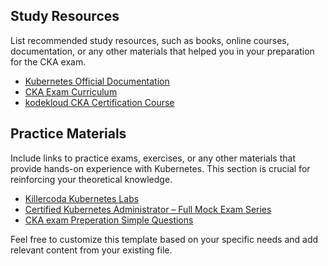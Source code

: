 ## Study Resources

List recommended study resources, such as books, online courses, documentation, or any other materials that helped you in your preparation for the CKA exam.

- [Kubernetes Official Documentation](https://kubernetes.io/docs/)
- [CKA Exam Curriculum](https://www.cncf.io/certification/cka/)
- [kodekloud CKA Certification Course](https://kodekloud.com/courses/certified-kubernetes-administrator-cka/)
  
## Practice Materials

Include links to practice exams, exercises, or any other materials that provide hands-on experience with Kubernetes. This section is crucial for reinforcing your theoretical knowledge.

- [Killercoda Kubernetes Labs](https://killercoda.com/playgrounds/scenario/kubernetes)
- [Certified Kubernetes Administrator – Full Mock Exam Series](https://kodekloud.com/courses/ultimate-certified-kubernetes-administrator-cka-mock-exam) 
- [CKA exam Preperation Simple Questions](/CKA.md)


Feel free to customize this template based on your specific needs and add relevant content from your existing file.

